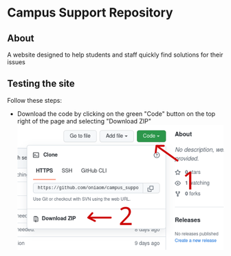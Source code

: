 # Campus Support Repository

## About	
 A website designed to help students and staff quickly find solutions for their issues
## Testing the site
Follow these steps:
- Download the code by clicking on the green "Code" button on the top right of the page and selecting "Download ZIP"
![](<- github readme items/Downloading the source code.png?raw=true>)
